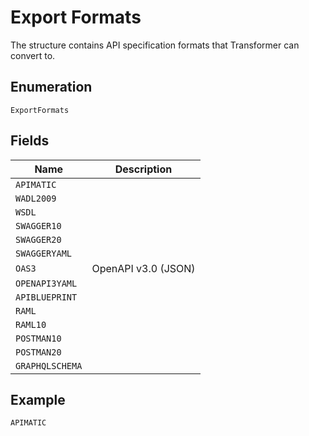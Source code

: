 
# Export Formats

The structure contains API specification formats that Transformer can convert to.

## Enumeration

`ExportFormats`

## Fields

| Name | Description |
|  --- | --- |
| `APIMATIC` |  |
| `WADL2009` |  |
| `WSDL` |  |
| `SWAGGER10` |  |
| `SWAGGER20` |  |
| `SWAGGERYAML` |  |
| `OAS3` | OpenAPI v3.0 (JSON) |
| `OPENAPI3YAML` |  |
| `APIBLUEPRINT` |  |
| `RAML` |  |
| `RAML10` |  |
| `POSTMAN10` |  |
| `POSTMAN20` |  |
| `GRAPHQLSCHEMA` |  |

## Example

```
APIMATIC
```

